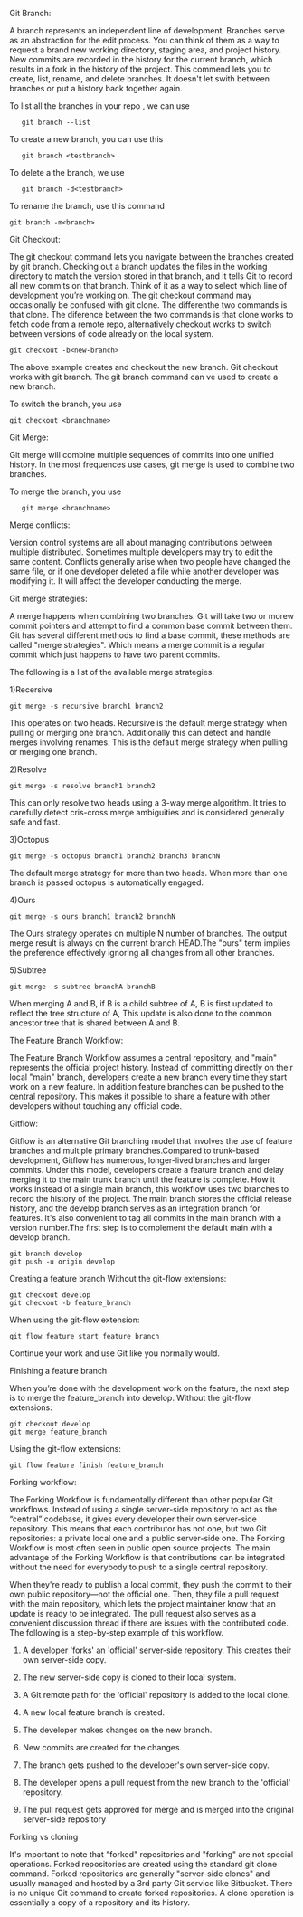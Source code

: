 Git Branch:

 A branch represents an independent line of development. Branches serve as an abstraction for the edit process. You can think of them as a way to request a brand new working directory, staging area, and project history. New commits are recorded in the history for the current branch, which results in a fork in the history of the project. This commend lets you to create, list, rename, and delete branches. It doesn't let swith between branches or put a history back together again.

To list all the branches in your repo , we can use

       git branch --list
 
To create a new branch, you can use this

       git branch <testbranch>
 
To delete a the branch, we use 

       git branch -d<testbranch>
 
To rename the branch, use this command

    git branch -m<branch>

Git Checkout:

 The git checkout command lets you navigate between the branches created by git branch. Checking out a branch updates the files in the working directory to match the version stored in that branch, and it tells Git to record all new commits on that branch. Think of it as a way to select which line of development you’re working on. The git checkout command may occasionally be confused with git clone. The differenthe two commands is that clone. The diference between the two commands is that clone works to fetch code from a remote repo, alternatively checkout works to switch between versions of code already on the local system.

    git checkout -b<new-branch>

 The above example creates and checkout the new branch. Git checkout works with git branch. The git branch command can ve used to create a new branch.
 
To switch the  branch, you use 

    git checkout <branchname>

Git Merge:

  Git merge will combine multiple sequences of commits into one unified history. In the most frequences use cases, git merge is used to combine two branches. 
  
To merge the branch, you use 

       git merge <branchname> 

Merge conflicts:

   Version control systems are all about managing contributions between multiple distributed. Sometimes multiple developers may try to edit the same content. Conflicts generally arise when two people have changed the same file, or if one developer deleted a file while another developer was modifying it. It will affect the developer conducting the merge. 

Git merge strategies:

   A merge happens when combining two branches. Git will take two or morew commit pointers and attempt to find a common base commit between them. Git has several different methods to find a base commit, these methods are called "merge strategies". Which means a merge commit is a regular commit which just happens to have two parent commits.

 The following is a list of the available merge strategies:
  
  1)Recersive
         
    git merge -s recursive branch1 branch2
This operates on two heads. Recursive is the default merge strategy when pulling or merging one branch. Additionally this can detect and handle merges involving renames. This is the default merge strategy when pulling or merging one branch.

  2)Resolve

    git merge -s resolve branch1 branch2
This can only resolve two heads using a 3-way merge algorithm. It tries to carefully detect cris-cross merge ambiguities and is considered generally safe and fast.

  3)Octopus
     
    git merge -s octopus branch1 branch2 branch3 branchN
The default merge strategy for more than two heads. When more than one branch is passed octopus is automatically engaged. 
  
  4)Ours

    git merge -s ours branch1 branch2 branchN
The Ours strategy operates on multiple N number of branches. The output merge result is always on the current branch HEAD.The "ours" term implies the preference effectively ignoring all changes from all other branches.

  5)Subtree

    git merge -s subtree branchA branchB
When merging A and B, if B is a child subtree of A, B is first updated to reflect the tree structure of A, This update is also done to the common ancestor tree that is shared between A and B.

The Feature Branch Workflow:

 The Feature Branch Workflow assumes a central repository, and "main" represents the official project history. Instead of committing directly on their local "main" branch, developers create a new branch every time they start work on a new feature. In addition feature branches can be pushed to the central repository. This makes it possible to share a feature with other developers without touching any official code. 

Gitflow:

  Gitflow is an alternative Git branching model that involves the use of feature branches and multiple primary branches.Compared to trunk-based development, Gitflow has numerous, longer-lived branches and larger commits. Under this model, developers create a feature branch and delay merging it to the main trunk branch until the feature is complete. 
How it works
   Instead of a single main branch, this workflow uses two branches to record the history of the project. The main branch stores the official release history, and the develop branch serves as an integration branch for features. It's also convenient to tag all commits in the main branch with a version number.The first step is to complement the default main with a develop branch. 

    git branch develop
    git push -u origin develop
Creating a feature branch
Without the git-flow extensions:

    git checkout develop
    git checkout -b feature_branch
 When using the git-flow extension:

    git flow feature start feature_branch
Continue your work and use Git like you normally would.

Finishing a feature branch

When you’re done with the development work on the feature, the next step is to merge the feature_branch into develop.
Without the git-flow extensions:

    git checkout develop
    git merge feature_branch
Using the git-flow extensions:

    git flow feature finish feature_branch

Forking workflow:

  The Forking Workflow is fundamentally different than other popular Git workflows. Instead of using a single server-side repository to act as the “central” codebase, it gives every developer their own server-side repository. This means that each contributor has not one, but two Git repositories: a private local one and a public server-side one. The Forking Workflow is most often seen in public open source projects. The main advantage of the Forking Workflow is that contributions can be integrated without the need for everybody to push to a single central repository.

 When they're ready to publish a local commit, they push the commit to their own public repository—not the official one. Then, they file a pull request with the main repository, which lets the project maintainer know that an update is ready to be integrated. The pull request also serves as a convenient discussion thread if there are issues with the contributed code. The following is a step-by-step example of this workflow.
1. A developer 'forks' an 'official' server-side repository. This creates their own server-side copy.

2. The new server-side copy is cloned to their local system.

3. A Git remote path for the 'official' repository is added to the local clone.

4. A new local feature branch is created.

5. The developer makes changes on the new branch.

6. New commits are created for the changes.

7. The branch gets pushed to the developer's own server-side copy.

8. The developer opens a pull request from the new branch to the 'official' repository.

9. The pull request gets approved for merge and is merged into the original server-side repository

Forking vs cloning

It's important to note that "forked" repositories and "forking" are not special operations. Forked repositories are created using the standard git clone command. Forked repositories are generally "server-side clones" and usually managed and hosted by a 3rd party Git service like Bitbucket. There is no unique Git command to create forked repositories. A clone operation is essentially a copy of a repository and its history. 
